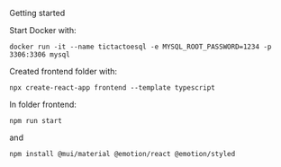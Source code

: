 Getting started

Start Docker with:

```shell
docker run -it --name tictactoesql -e MYSQL_ROOT_PASSWORD=1234 -p 3306:3306 mysql
```

Created frontend folder with:

```shell
npx create-react-app frontend --template typescript
```

In folder frontend:

```shell
npm run start
```

and

```shell
npm install @mui/material @emotion/react @emotion/styled
```